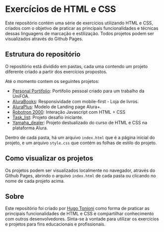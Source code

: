 # Exercícios de HTML e CSS

Este repositório contém uma série de exercícios utilizando HTML e CSS, criados com o objetivo de praticar as principais funcionalidades e técnicas dessas linguagens de marcação e estilização.
Todos projetos podem ser visualizados através do Github Pages.

## Estrutura do repositório

O repositório está dividido em pastas, cada uma contendo um projeto diferente criado a partir dos exercícios propostos.

Até o momento contem os seguintes projetos:

* [Personal Portifolio](https://htonioni.github.io/exercicios_HTML-CSS/Personal_Portifolio/index.html): Portifolio pessoal criado para um trabalho da UniFOA.
* [AluraBooks](https://htonioni.github.io/exercicios_HTML-CSS/AluraBooks/): Responsividade com mobile-first - Loja de livros.
* [AluraPlus](https://htonioni.github.io/exercicios_HTML-CSS/Alura_plus/): Modelo de Landing page Alura+.
* [Robotron 2000](https://htonioni.github.io/exercicios_HTML-CSS/Robotron_2000/): Interação Javascript com HTML + CSS
* [Task_list](https://htonioni.github.io/exercicios_HTML-CSS/Task_list/): Projeto desafio iniciante.
* [Yamaha_dealer](https://htonioni.github.io/exercicios_HTML-CSS/Yamaha_dealer/): Projeto destualizado do curso de HTML e CSS na plataforma Alura.

Dentro de cada pasta, há um arquivo `index.html` que é a página inicial do projeto, e um arquivo `style.css` que contém as folhas de estilo do projeto.

## Como visualizar os projetos

Os projetos podem ser visualizados localmente no navegador, através do Github Pages, abrindo o arquivo `index.html` de cada pasta ou clicando no nome de cada projeto acima.

## Sobre

Este repositório foi criado por [Hugo Tonioni](https://github.com/htonioni) como forma de praticar as principais funcionalidades de HTML e CSS e compartilhar conhecimento com outros desenvolvedores. Sinta-se à vontade para utilizar os exercícios e projetos para fins educacionais e profissionais.

